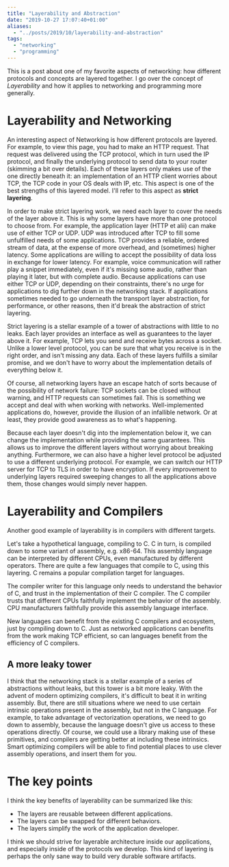 ```yaml
---
title: "Layerability and Abstraction"
date: "2019-10-27 17:07:40+01:00"
aliases:
  - "../posts/2019/10/layerability-and-abstraction"
tags:
  - "networking"
  - "programming"
---
```


This is a post about one of my favorite aspects of networking: how different protocols
and concepts are layered together. I go over the concept of *Layerability* and how
it applies to networking and programming more generally.
<!--more-->

# Layerability and Networking

An interesting aspect of Networking is how different protocols are layered. For example, to view this page, you had to make
an HTTP request. That request was delivered using the TCP protocol, which in turn used the IP protocol, and finally the
underlying protocol to send data to your router (skimming a bit over details). Each of these layers only makes use of the one directly
beneath it: an implementation of an HTTP client worries about TCP, the TCP code in your OS deals with IP, etc.
This aspect is one of the best strengths of this layered model. I'll refer to this aspect as **strict layering**.

In order to make strict layering work, we need each layer to cover the needs of the layer above it. This is why some layers
have more than one protocol to choose from. For example, the application layer (HTTP et alii) can make use of either TCP or UDP.
UDP was introduced after TCP to fill some unfulfilled needs of some applications. TCP provides a reliable, ordered stream of data,
at the expense of more overhead, and (sometimes) higher latency. Some applications are willing to accept the possibility of data loss
in exchange for lower latency. For example, voice communication will rather play a snippet immediately, even if it's missing some audio,
rather than playing it later, but with complete audio. Because applications can use either TCP or UDP, depending on their constraints,
there's no urge for applications to dig further down in the networking stack. If applications sometimes needed to go underneath the transport layer abstraction,
for performance, or other reasons, then it'd break the abstraction of strict layering.

Strict layering is a stellar example of a tower of abstractions with little to no leaks. Each layer provides an interface as well
as guarantees to the layer above it. For example, TCP lets you send and receive bytes across a socket. Unlike a lower level protocol,
you can be sure that what you receive is in the right order, and isn't missing any data. Each of these layers fulfills a similar promise,
and we don't have to worry about the implementation details of everything below it.

Of course, all networking layers have an escape hatch of sorts because of the possibility of network failure:
TCP sockets can be closed without warning, and HTTP requests can sometimes fail. This is something we accept and deal with
when working with networks. Well-implemented applications do, however, provide the illusion of an infallible network. Or at least,
they provide good awareness as to what's happening.

Because each layer doesn't dig into the implementation below it, we can change the implementation while providing the same guarantees.
This allows us to improve the different layers without worrying about breaking anything. Furthermore, we can also have a higher level
protocol be adjusted to use a different underlying protocol. For example, we can switch our HTTP server for TCP to TLS in order
to have encryption. If every improvement to underlying layers required sweeping changes to all the applications above them,
those changes would simply never happen.

# Layerability and Compilers

Another good example of layerability is in compilers with different targets.

Let's take a hypothetical language, compiling to C. C in turn, is compiled down to some variant of assembly, e.g. x86-64.
This assembly language can be interpreted by different CPUs, even manufactured by different operators. There are quite
a few languages that compile to C, using this layering. C remains a popular compilation target for languages.

The compiler writer for this language only needs to understand the behavior of C, and trust in the implementation of their
C compiler. The C compiler trusts that different CPUs faithfully implement the behavior of the assembly. CPU manufacturers
faithfully provide this assembly language interface.

New languages can benefit from the existing C compilers and ecosystem, just by compiling down to C. Just as networked
applications can benefits from the work making TCP efficient, so can languages benefit from the efficiency of C compilers.

## A more leaky tower

I think that the networking stack is a stellar example of a series of abstractions without leaks, but this tower is a bit more leaky.
With the advent of modern optimizing compilers, it's difficult to beat it in writing assembly. But, there are still situations
where we need to use certain intrinsic operations present in the assembly, but not in the C language. For example, to take advantage
of vectorization operations, we need to go down to assembly, because the language doesn't give us access to these operations
directly. Of course, we could use a library making use of these primitives, and compilers are getting better at including these intrinsics.
Smart optimizing compilers will be able to find potential places to use clever assembly operations, and insert them for you.

# The key points
I think the key benefits of layerability can be summarized like this:

- The layers are reusable between different applications.
- The layers can be swapped for different behaviors.
- The layers simplify the work of the application developer.

I think we should strive for layerable architecture inside our applications, and especially
inside of the protocols we develop. This kind of layering is perhaps the only sane way to build very durable software artifacts.